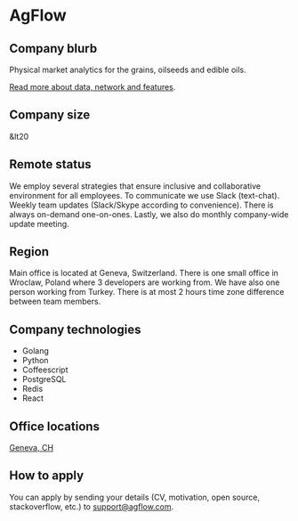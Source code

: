# AgFlow

## Company blurb

Physical market analytics for the grains, oilseeds and edible oils.

[Read more about data, network and features](http://www.agflow.com).

## Company size

&lt20

## Remote status

We employ several strategies that ensure inclusive and collaborative environment for all employees. To communicate we use Slack (text-chat). Weekly team updates (Slack/Skype according to convenience). There is always on-demand one-on-ones. Lastly, we also do monthly company-wide update meeting.

## Region

Main office is located at Geneva, Switzerland. There is one small office in Wroclaw, Poland where 3 developers are working from. We have also one person working from Turkey. There is at most 2 hours time zone difference between team members.

## Company technologies

* Golang
* Python
* Coffeescript
* PostgreSQL
* Redis
* React

## Office locations

[Geneva, CH](https://www.google.ch/maps/place/Boulevard+de+Saint-Georges+72,+1205+Genève/)

## How to apply

You can apply by sending your details (CV, motivation, open source, stackoverflow, etc.) to support@agflow.com.
